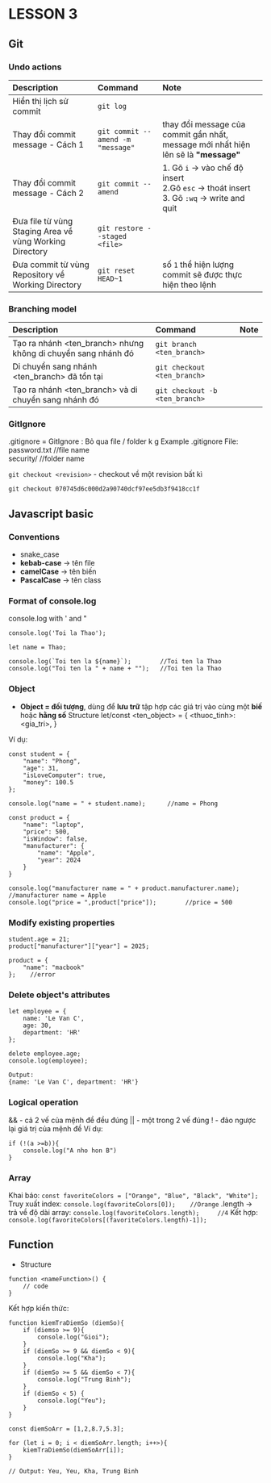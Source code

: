 # LESSON 3

## Git
### Undo actions
| Description | Command | Note |
|:----------|:----------|:----------|
| Hiển thị lịch sử commit | `git log` |    |
| Thay đổi commit message - Cách 1 | `git commit --amend -m "message"` | thay đổi message của commit gần nhất, message mới nhất hiện lên sẽ là **"message"** |
| Thay đổi commit message - Cách 2 |  `git commit --amend` | 1. Gõ `i` -> vào chế độ insert<br>2.Gõ `esc` -> thoát insert<br>3. Gõ `:wq` -> write and quit|
| Đưa file từ vùng Staging Area về vùng Working Directory | `git restore --staged <file>` |      |
| Đưa commit từ vùng Repository về Working Directory | `git reset HEAD~1` |  số `1` thể hiện lượng commit sẽ được thực hiện theo lệnh |

### Branching model
| Description | Command | Note |
|:----------|:----------|:----------|
| Tạo ra nhánh <ten_branch> nhưng không di chuyển sang nhánh đó | `git branch <ten_branch>` |    |
| Di chuyển sang nhánh <ten_branch> đã tồn tại | `git checkout <ten_branch>` |     |
| Tạo ra nhánh <ten_branch> và di chuyển sang nhánh đó |`git checkout -b <ten_branch>` |    |

### GitIgnore
.gitignore = GitIgnore : Bỏ qua file / folder k g
Example .gitignore File:
password.txt   //file name  
security/     //folder name


`git checkout <revision>` - checkout về một revision bất kì
```
git checkout 070745d6c000d2a90740dcf97ee5db3f9418cc1f
```


## Javascript basic
### Conventions
- snake_case	
- **kebab-case** -> tên file
- **camelCase** -> tên biến
- **PascalCase** -> tên class

### Format of console.log

console.log with ' and "
```
console.log('Toi la Thao');

let name = Thao;

console.log(`Toi ten la ${name}`);        //Toi ten la Thao
console.log("Toi ten la " + name + "");   //Toi ten la Thao
```
### Object
- **Object = đối tượng**, dùng để **lưu trữ** tập hợp các giá trị vào cùng một **biế** hoặc **hằng số**
Structure
let/const <ten_object> = {
    <thuoc_tinh>: <gia_tri>,
}

Ví dụ:
```
const student = {
    "name": "Phong", 
    "age": 31, 
    "isLoveComputer": true,
    "money": 100.5
};

console.log("name = " + student.name);      //name = Phong

const product = {
    "name": "laptop",
    "price": 500,
    "isWindow": false,
    "manufacturer": {
        "name": "Apple",
        "year": 2024
    }
}

console.log("manufacturer name = " + product.manufacturer.name);      //manufacturer name = Apple
console.log("price = ",product["price"]);        //price = 500
```

### Modify existing properties
```
student.age = 21;
product["manufacturer"]["year"] = 2025;

product = {
    "name": "macbook"
};    //error
```

### Delete object's attributes
```
let employee = {
    name: 'Le Van C',
    age: 30,
    department: 'HR'
};

delete employee.age;
console.log(employee);

Output:
{name: 'Le Van C', department: 'HR'}
```

### Logical operation
&& - cả 2 vế của mệnh đề đều đúng
|| - một trong 2 vế đúng
! - đảo ngược lại giá trị của mệnh đề
Ví dụ:
```
if (!(a >=b)){
    console.log("A nho hon B")
}
```

### Array
Khai báo:
`const favoriteColors = ["Orange", "Blue", "Black", "White"];`
Truy xuất index:
`console.log(favoriteColors[0]);    //Orange`
.length -> trả về độ dài array:
`console.log(favoriteColors.length);     //4`
Kết hợp: 
`console.log(favoriteColors[(favoriteColors.length)-1]);`

## Function
- Structure
```
function <nameFunction>() {
    // code
}
```

Kết hợp kiến thức:

```
function kiemTraDiemSo (diemSo){
    if (diemso >= 9){
        console.log("Gioi");
    }
    if (diemSo >= 9 && diemSo < 9){
        console.log("Kha");
    }
    if (diemSo >= 5 && diemSo < 7){
        console.log("Trung Binh");
    }
    if (diemSo < 5) {
        console.log("Yeu");
    }
}

const diemSoArr = [1,2,8.7,5.3];

for (let i = 0; i < diemSoArr.length; i++>){
    kiemTraDiemSo(diemSoArr[i]);
}

// Output: Yeu, Yeu, Kha, Trung Binh
```
